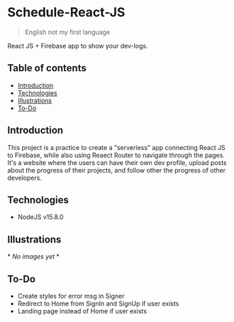 # Schedule-React-JS
> English not my first language

React JS + Firebase app to show your dev-logs.

## Table of contents
- [Introduction](#introduction)
- [Technologies](#technologies)
- [Illustrations](#illustrations)
- [To-Do](#to-do)

## Introduction
This project is a practice to create a "serverless" app connecting React JS to Firebase, while also using Reaect Router to navigate through the pages. It's a website where the users can have their own dev profile, upload posts about the progress of their projects, and follow other the progress of other developers.

## Technologies
- NodeJS v15.8.0

## Illustrations
\* *No images yet* \*

## To-Do
- Create styles for error msg in Signer
- Redirect to Home from SignIn and SignUp if user exists
- Landing page instead of Home if user exists